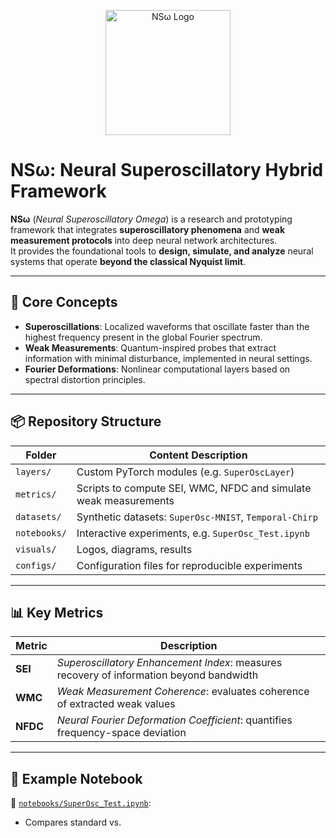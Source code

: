 <p align="center">
  <img src="visuals/NS_Omega_logo.png" alt="NSω Logo" width="200"/>
</p>

# NSω: Neural Superoscillatory Hybrid Framework

**NSω** (*Neural Superoscillatory Omega*) is a research and prototyping framework that integrates **superoscillatory phenomena** and **weak measurement protocols** into deep neural network architectures.  
It provides the foundational tools to **design, simulate, and analyze** neural systems that operate **beyond the classical Nyquist limit**.

---

## 🧠 Core Concepts

- **Superoscillations**: Localized waveforms that oscillate faster than the highest frequency present in the global Fourier spectrum.
- **Weak Measurements**: Quantum-inspired probes that extract information with minimal disturbance, implemented in neural settings.
- **Fourier Deformations**: Nonlinear computational layers based on spectral distortion principles.

---

## 📦 Repository Structure

| Folder         | Content Description |
|----------------|----------------------|
| `layers/`      | Custom PyTorch modules (e.g. `SuperOscLayer`) |
| `metrics/`     | Scripts to compute SEI, WMC, NFDC and simulate weak measurements |
| `datasets/`    | Synthetic datasets: `SuperOsc-MNIST`, `Temporal-Chirp` |
| `notebooks/`   | Interactive experiments, e.g. `SuperOsc_Test.ipynb` |
| `visuals/`     | Logos, diagrams, results |
| `configs/`     | Configuration files for reproducible experiments |

---

## 📊 Key Metrics

| Metric | Description |
|--------|-------------|
| **SEI** | *Superoscillatory Enhancement Index*: measures recovery of information beyond bandwidth |
| **WMC** | *Weak Measurement Coherence*: evaluates coherence of extracted weak values |
| **NFDC** | *Neural Fourier Deformation Coefficient*: quantifies frequency-space deviation |

---

## 🧪 Example Notebook

📓 [`notebooks/SuperOsc_Test.ipynb`](notebooks/SuperOsc_Test.ipynb):
- Compares standard vs.

